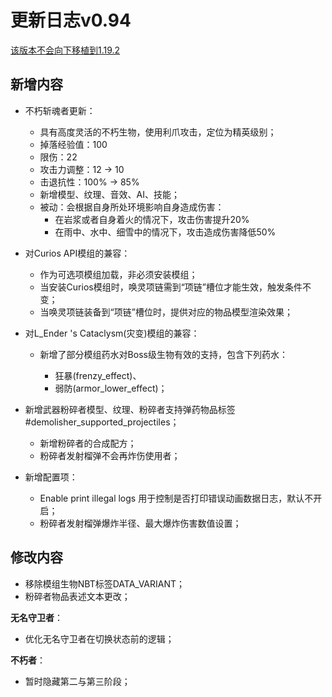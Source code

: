 # 更新日志v0.94

<u>该版本不会向下移植到1.19.2</u>

## 新增内容

- 不朽斩魂者更新：
  - 具有高度灵活的不朽生物，使用利爪攻击，定位为精英级别；
  - 掉落经验值：100
  - 限伤：22
  - 攻击力调整：12 → 10
  - 击退抗性：100% → 85%
  - 新增模型、纹理、音效、AI、技能；
  - 被动：会根据自身所处环境影响自身造成伤害：
    - 在岩浆或者自身着火的情况下，攻击伤害提升20%
    - 在雨中、水中、细雪中的情况下，攻击造成伤害降低50%
- 对Curios API模组的兼容：
  - 作为可选项模组加载，非必须安装模组；
  - 当安装Curios模组时，唤灵项链需到“项链”槽位才能生效，触发条件不变；
  - 当唤灵项链装备到“项链”槽位时，提供对应的物品模型渲染效果；
- 对L_Ender 's Cataclysm(灾变)模组的兼容：

  - 新增了部分模组药水对Boss级生物有效的支持，包含下列药水：

    - 狂暴(frenzy_effect)、
    - 弱防(armor_lower_effect)；
- 新增武器粉碎者模型、纹理、粉碎者支持弹药物品标签#demolisher_supported_projectiles；
  - 新增粉碎者的合成配方；
  - 粉碎者发射榴弹不会再炸伤使用者；
- 新增配置项：
  - Enable print illegal logs 用于控制是否打印错误动画数据日志，默认不开启；
  - 粉碎者发射榴弹爆炸半径、最大爆炸伤害数值设置；


## 修改内容

- 移除模组生物NBT标签DATA_VARIANT；
- 粉碎者物品表述文本更改；

**无名守卫者**：

  - 优化无名守卫者在切换状态前的逻辑；

**不朽者**：

- 暂时隐藏第二与第三阶段；
